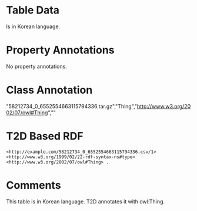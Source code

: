 # Table Data

Is in Korean language.

# Property Annotations

No property annotations.

# Class Annotation

"58212734_0_6552554663115794336.tar.gz","Thing","http://www.w3.org/2002/07/owl#Thing",""

# T2D Based RDF

```
<http://example.com/58212734_0_6552554663115794336.csv/1> <http://www.w3.org/1999/02/22-rdf-syntax-ns#type> <http://www.w3.org/2002/07/owl#Thing> .
```

# Comments
This table is in Korean language.
T2D annotates it with owl:Thing.
